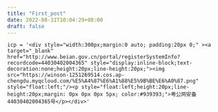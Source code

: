 ```yaml
---
title: "First_post"
date: 2022-08-31T10:04:29+08:00
draft: false
---
```

    icp = '<div style="width:300px;margin:0 auto; padding:20px 0;" ><a target="_blank" href="http://www.beian.gov.cn/portal/registerSystemInfo?recordcode=44030402004365" style="display:inline-block;text-decoration:none;height:20px;line-height:20px;"><img src="https://winson-1251269514.cos.ap-chengdu.myqcloud.com/%E5%A4%87%E6%A1%88%E5%9B%BE%E6%A0%87.png" style="float:left;"/><p style="float:left;height:20px;line-height:20px;margin: 0px 0px 0px 5px; color:#939393;">粤公网安备 44030402004365号</p></div>'


